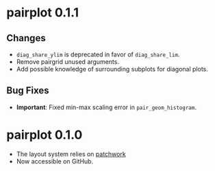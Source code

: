 # pairplot 0.1.1

## Changes
* `diag_share_ylim` is deprecated in favor of `diag_share_lim`.
* Remove pairgrid unused arguments.
* Add possible knowledge of surrounding subplots for diagonal plots.

## Bug Fixes

* **Important**: Fixed min-max scaling error in `pair_geom_histogram`.


# pairplot 0.1.0

* The layout system relies on [patchwork](https://patchwork.data-imaginist.com/index.html)
* Now accessible on GitHub.
